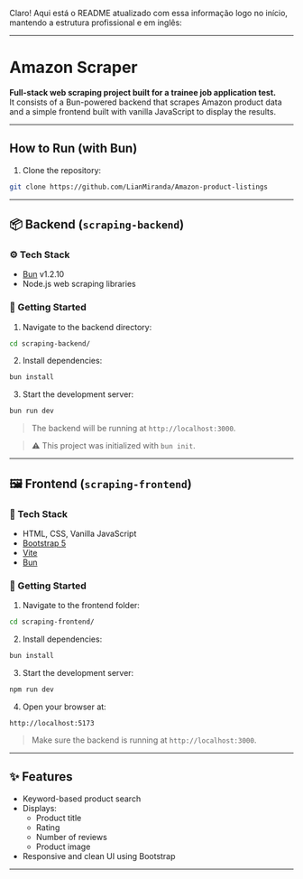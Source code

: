 Claro! Aqui está o README atualizado com essa informação logo no início, mantendo a estrutura profissional e em inglês:

---

# Amazon Scraper

**Full-stack web scraping project built for a trainee job application test.**  
It consists of a Bun-powered backend that scrapes Amazon product data and a simple frontend built with vanilla JavaScript to display the results.

---

## How to Run (with Bun)

1. Clone the repository:

```bash
git clone https://github.com/LianMiranda/Amazon-product-listings
```

---

## 📦 Backend (`scraping-backend`)

### ⚙️ Tech Stack

- [Bun](https://bun.sh) v1.2.10
- Node.js web scraping libraries

### 🚀 Getting Started

1. Navigate to the backend directory:

```bash
cd scraping-backend/
```

2. Install dependencies:

```bash
bun install
```

3. Start the development server:

```bash
bun run dev
```

> The backend will be running at `http://localhost:3000`.

> ⚠️ This project was initialized with `bun init`.

---

## 🖼️ Frontend (`scraping-frontend`)

### 🧰 Tech Stack

- HTML, CSS, Vanilla JavaScript
- [Bootstrap 5](https://getbootstrap.com/)
- [Vite](https://vitejs.dev/)
- [Bun](https://bun.sh)

### 🚀 Getting Started

1. Navigate to the frontend folder:

```bash
cd scraping-frontend/
```

2. Install dependencies:

```bash
bun install
```

3. Start the development server:

```bash
npm run dev
```

4. Open your browser at:

```
http://localhost:5173
```

> Make sure the backend is running at `http://localhost:3000`.

---

## ✨ Features

- Keyword-based product search
- Displays:
  - Product title
  - Rating
  - Number of reviews
  - Product image
- Responsive and clean UI using Bootstrap

---